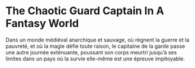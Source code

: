 # The Chaotic Guard Captain In A Fantasy World
Dans un monde médiéval anarchique et sauvage, où règnent la guerre et la pauvreté, et où la magie défie toute raison, le capitaine de la garde passe une autre journée exténuante, poussant son corps meurtri jusqu’à ses limites dans un pays où la survie elle-même est une épreuve impitoyable.